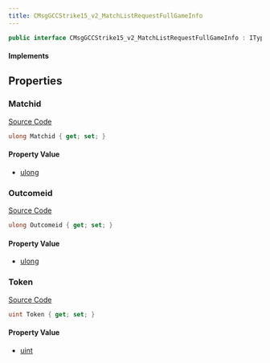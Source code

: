 ```yaml
---
title: CMsgGCCStrike15_v2_MatchListRequestFullGameInfo
---
```


```csharp
public interface CMsgGCCStrike15_v2_MatchListRequestFullGameInfo : ITypedProtobuf<CMsgGCCStrike15_v2_MatchListRequestFullGameInfo>, INativeHandle
```

#### Implements

## Properties

### Matchid

[Source Code](https://github.com/swiftly-solution/swiftlys2/blob/beta/managed/src/SwiftlyS2.Generated/Protobufs/Interfaces/CMsgGCCStrike15_v2_MatchListRequestFullGameInfo.cs#L13)

```csharp
ulong Matchid { get; set; }
```

#### Property Value

- [ulong](https://learn.microsoft.com/dotnet/api/system.uint64)

### Outcomeid

[Source Code](https://github.com/swiftly-solution/swiftlys2/blob/beta/managed/src/SwiftlyS2.Generated/Protobufs/Interfaces/CMsgGCCStrike15_v2_MatchListRequestFullGameInfo.cs#L16)

```csharp
ulong Outcomeid { get; set; }
```

#### Property Value

- [ulong](https://learn.microsoft.com/dotnet/api/system.uint64)

### Token

[Source Code](https://github.com/swiftly-solution/swiftlys2/blob/beta/managed/src/SwiftlyS2.Generated/Protobufs/Interfaces/CMsgGCCStrike15_v2_MatchListRequestFullGameInfo.cs#L19)

```csharp
uint Token { get; set; }
```

#### Property Value

- [uint](https://learn.microsoft.com/dotnet/api/system.uint32)

